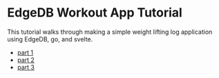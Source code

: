 # EdgeDB Workout App Tutorial

This tutorial walks through making a simple weight lifting log application using EdgeDB, go, and svelte.

- [part 1](https://github.com/edgedb/workout-tutorial/blob/master/01-workouts/tutorial.md)
- [part 2](https://github.com/edgedb/workout-tutorial/blob/master/02-exercise/tutorial.md)
- [part 3](https://github.com/edgedb/workout-tutorial/blob/master/03-sets/tutorial.md)
